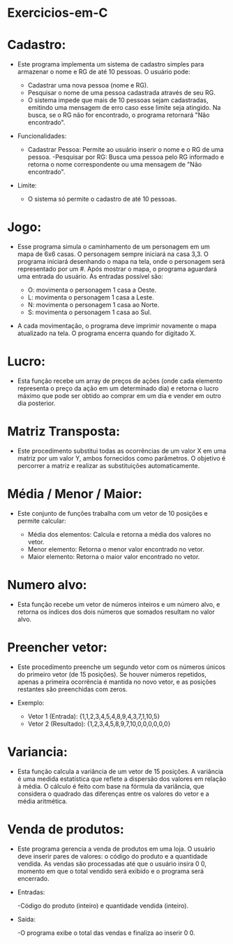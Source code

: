 # Exercicios-em-C

# Cadastro:

  - Este programa implementa um sistema de cadastro simples para armazenar o nome e RG de até 10 pessoas. O usuário pode:
    
    - Cadastrar uma nova pessoa (nome e RG).
    - Pesquisar o nome de uma pessoa cadastrada através de seu RG.
    - O sistema impede que mais de 10 pessoas sejam cadastradas, emitindo uma mensagem de erro caso esse limite seja atingido. Na busca, se o RG não for encontrado, o programa retornará "Não encontrado".

  - Funcionalidades:
    
    - Cadastrar Pessoa: Permite ao usuário inserir o nome e o RG de uma pessoa.
    -Pesquisar por RG: Busca uma pessoa pelo RG informado e retorna o nome correspondente ou uma mensagem de "Não encontrado".

  - Limite:
    
    - O sistema só permite o cadastro de até 10 pessoas.

# Jogo:

  - Esse programa simula o caminhamento de um personagem em um mapa de 6x6 casas. O personagem sempre iniciará na casa 3,3. O programa iniciará desenhando o mapa na tela, onde o personagem será representado por um #. Após mostrar o mapa, o programa aguardará uma entrada do usuário. As entradas possível são:

    - O: movimenta o personagem 1 casa a Oeste.
    - L: movimenta o personagem 1 casa a Leste.
    - N: movimenta o personagem 1 casa ao Norte.
    - S: movimenta o personagem 1 casa ao Sul.

  - A cada movimentação, o programa deve imprimir novamente o mapa atualizado na tela. O programa encerra quando for digitado X.

# Lucro:

  - Esta função recebe um array de preços de ações (onde cada elemento representa o preço da ação em um determinado dia) e retorna o lucro máximo que pode ser obtido ao comprar em um dia e vender em outro dia posterior.

# Matriz Transposta:

  - Este procedimento substitui todas as ocorrências de um valor X em uma matriz por um valor Y, ambos fornecidos como parâmetros. O objetivo é percorrer a matriz e realizar as substituições automaticamente.

# Média / Menor / Maior:

  - Este conjunto de funções trabalha com um vetor de 10 posições e permite calcular:

    - Média dos elementos: Calcula e retorna a média dos valores no vetor.
    - Menor elemento: Retorna o menor valor encontrado no vetor.
    - Maior elemento: Retorna o maior valor encontrado no vetor.

# Numero alvo:

  - Esta função recebe um vetor de números inteiros e um número alvo, e retorna os índices dos dois números que somados resultam no valor alvo.

# Preencher vetor:

  - Este procedimento preenche um segundo vetor com os números únicos do primeiro vetor (de 15 posições). Se houver números repetidos, apenas a primeira ocorrência é mantida no novo vetor, e as posições restantes são preenchidas com zeros.

  - Exemplo:

    - Vetor 1 (Entrada): {1,1,2,3,4,5,4,8,9,4,3,7,1,10,5}
    - Vetor 2 (Resultado): {1,2,3,4,5,8,9,7,10,0,0,0,0,0,0}


# Variancia:

  - Esta função calcula a variância de um vetor de 15 posições. A variância é uma medida estatística que reflete a dispersão dos valores em relação à média. O cálculo é feito com base na fórmula da variância, que considera o quadrado das diferenças entre os valores do vetor e a média aritmética.

# Venda de produtos:

  - Este programa gerencia a venda de produtos em uma loja. O usuário deve inserir pares de valores: o código do produto e a quantidade vendida. As vendas são processadas até que o usuário insira 0 0, momento em que o total vendido será exibido e o programa será encerrado.

  - Entradas:

    -Código do produto (inteiro) e quantidade vendida (inteiro).

  - Saída:

    -O programa exibe o total das vendas e finaliza ao inserir 0 0.


